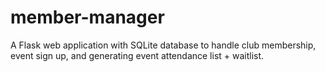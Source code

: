 # member-manager
A Flask web application with SQLite database to handle club membership, event sign up, and generating event attendance list + waitlist.
